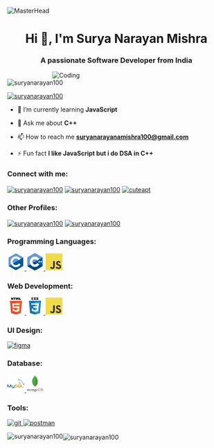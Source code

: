 ![MasterHead](https://user-images.githubusercontent.com/86270481/214122618-1bf43327-cdef-456e-81fe-fc71a9070c07.gif)
<h1 align="center">Hi 👋, I'm Surya Narayan Mishra</h1>
<h3 align="center">A passionate Software Developer from India</h3>
<img align="right" alt="Coding" width="400" src="https://miro.medium.com/v2/resize:fit:1400/1*VMmvImch6VU5pc2VktY1uw.gif">

<p align="left"> <img src="https://komarev.com/ghpvc/?username=suryanarayan100&label=Visitors&color=9241af&style=flat" alt="suryanarayan100" /> </p>

<p align="left"> <a href="https://www.linkedin.com/in/suryanarayan100/" target="blank"><img src="https://img.shields.io/twitter/follow/suryanarayan100?logo=twitter&style=for-the-badge" alt="suryanarayan100" /></a> </p>

- 🌱 I’m currently learning **JavaScript**

- 💬 Ask me about **C++**

- 📫 How to reach me **suryanarayanamishra100@gmail.com**

- ⚡ Fun fact **I like JavaScript but i do DSA in C++**

<h3 align="left">Connect with me:</h3>
<p align="left">
<a href="https://linkedin.com/in/suryanarayan100" target="blank"><img align="center" src="https://raw.githubusercontent.com/rahuldkjain/github-profile-readme-generator/master/src/images/icons/Social/linked-in-alt.svg" alt="suryanarayan100" height="30" width="40" /></a>
<a href="https://twitter.com/surya100narayan" target="blank"><img align="center" src="https://raw.githubusercontent.com/rahuldkjain/github-profile-readme-generator/master/src/images/icons/Social/twitter.svg" alt="suryanarayan100" height="30" width="40" /></a>
<a href="https://instagram.com/cuteapt" target="blank"><img align="center" src="https://raw.githubusercontent.com/rahuldkjain/github-profile-readme-generator/master/src/images/icons/Social/instagram.svg" alt="cuteapt" height="30" width="40" /></a>
<h3 align="left">Other Profiles:</h3>
<a href="https://www.hackerrank.com/suryanarayan100" target="blank"><img align="center" src="https://raw.githubusercontent.com/rahuldkjain/github-profile-readme-generator/master/src/images/icons/Social/hackerrank.svg" alt="suryanarayan100" height="30" width="40" /></a>
<a href="https://www.leetcode.com/suryanarayan100" target="blank"><img align="center" src="https://raw.githubusercontent.com/rahuldkjain/github-profile-readme-generator/master/src/images/icons/Social/leet-code.svg" alt="suryanarayan100" height="30" width="40" /></a>
</p>
<h3 align="left">Programming Languages:</h3>
<p align="left"> <a href="https://www.cprogramming.com/" target="_blank" rel="noreferrer"> <img src="https://raw.githubusercontent.com/devicons/devicon/master/icons/c/c-original.svg" alt="c" width="40" height="40"/> </a> <a href="https://www.w3schools.com/cpp/" target="_blank" rel="noreferrer"> <img src="https://raw.githubusercontent.com/devicons/devicon/master/icons/cplusplus/cplusplus-original.svg" alt="cplusplus" width="40" height="40"/> </a> <a href="https://developer.mozilla.org/en-US/docs/Web/JavaScript" target="_blank" rel="noreferrer"> <img src="https://raw.githubusercontent.com/devicons/devicon/master/icons/javascript/javascript-original.svg" alt="javascript" width="40" height="40"/> </a>
<h3 align="left">Web Development:</h3>
<p align="left"> <a href="https://www.w3.org/html/" target="_blank" rel="noreferrer"> <img src="https://raw.githubusercontent.com/devicons/devicon/master/icons/html5/html5-original-wordmark.svg" alt="html5" width="40" height="40"/> </a> <a href="https://www.w3schools.com/css/" target="_blank" rel="noreferrer"> <img src="https://raw.githubusercontent.com/devicons/devicon/master/icons/css3/css3-original-wordmark.svg" alt="css3" width="40" height="40"/> </a> <a href="https://developer.mozilla.org/en-US/docs/Web/JavaScript" target="_blank" rel="noreferrer"> <img src="https://raw.githubusercontent.com/devicons/devicon/master/icons/javascript/javascript-original.svg" alt="javascript" width="40" height="40"/> </a>
</p>
<h3 align="left">UI Design:</h3>
<p align="left">
<a href="https://www.figma.com/" target="_blank" rel="noreferrer"> <img src="https://www.vectorlogo.zone/logos/figma/figma-icon.svg" alt="figma" width="40" height="40"/> </a>
</p>
<h3 align="left">Database:</h3>
<p align="left">
<a href="https://www.mysql.com/" target="_blank" rel="noreferrer"> <img src="https://raw.githubusercontent.com/devicons/devicon/master/icons/mysql/mysql-original-wordmark.svg" alt="mysql" width="40" height="40"/> </a> <a href="https://www.mongodb.com/" target="_blank" rel="noreferrer"> <img src="https://raw.githubusercontent.com/devicons/devicon/master/icons/mongodb/mongodb-original-wordmark.svg" alt="mongodb" width="40" height="40"/> </a>
</p>
<h3 align="left">Tools:</h3>
<p align="left">
<a href="https://git-scm.com/" target="_blank" rel="noreferrer"> <img src="https://www.vectorlogo.zone/logos/git-scm/git-scm-icon.svg" alt="git" width="40" height="40"/> </a> <a href="https://postman.com" target="_blank" rel="noreferrer"> <img src="https://www.vectorlogo.zone/logos/getpostman/getpostman-icon.svg" alt="postman" width="40" height="40"/> </a>
</p>
<p><img align="left" src="https://github-readme-stats.vercel.app/api/top-langs?username=suryanarayan100&show_icons=true&locale=en&layout=compact" alt="suryanarayan100" /></p>

<p><img align="center" src="https://github-readme-streak-stats.herokuapp.com/?user=suryanarayan100&" alt="suryanarayan100" /></p>
